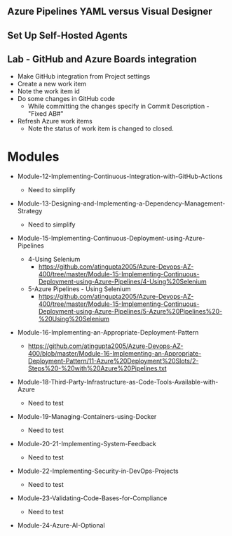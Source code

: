 ## Azure Pipelines YAML versus Visual Designer

## Set Up Self-Hosted Agents


## Lab - GitHub and Azure Boards integration
- Make GitHub integration from Project settings
- Create a new work item
- Note the work item id
- Do some changes in GitHub code
	- While committing the changes specify in Commit Description - "Fixed AB#<WorkItemID>"
- Refresh Azure work items
	- Note the status of work item is changed to closed.


# Modules
 - Module-12-Implementing-Continuous-Integration-with-GitHub-Actions
    - Need to simplify
 - Module-13-Designing-and-Implementing-a-Dependency-Management-Strategy
    - Need to simplify
 - Module-15-Implementing-Continuous-Deployment-using-Azure-Pipelines
    - 4-Using Selenium
        - https://github.com/atingupta2005/Azure-Devops-AZ-400/tree/master/Module-15-Implementing-Continuous-Deployment-using-Azure-Pipelines/4-Using%20Selenium
    - 5-Azure Pipelines - Using Selenium
        - https://github.com/atingupta2005/Azure-Devops-AZ-400/tree/master/Module-15-Implementing-Continuous-Deployment-using-Azure-Pipelines/5-Azure%20Pipelines%20-%20Using%20Selenium

- Module-16-Implementing-an-Appropriate-Deployment-Pattern
    - https://github.com/atingupta2005/Azure-Devops-AZ-400/blob/master/Module-16-Implementing-an-Appropriate-Deployment-Pattern/11-Azure%20Deployment%20Slots/2-Steps%20-%20with%20Azure%20Pipelines.txt
- Module-18-Third-Party-Infrastructure-as-Code-Tools-Available-with-Azure
  - Need to test
- Module-19-Managing-Containers-using-Docker
  - Need to test
- Module-20-21-Implementing-System-Feedback
  - Need to test
- Module-22-Implementing-Security-in-DevOps-Projects
  - Need to test
- Module-23-Validating-Code-Bases-for-Compliance
  - Need to test
- Module-24-Azure-AI-Optional
